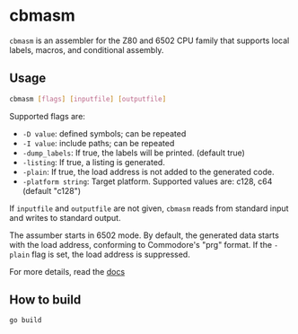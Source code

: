 # cbmasm

`cbmasm` is an assembler for the Z80 and 6502 CPU family that supports local labels, macros, and conditional assembly.

## Usage
```bash
cbmasm [flags] [inputfile] [outputfile]
```
Supported flags are:
- `-D value`: defined symbols; can be repeated
- `-I value`: include paths; can be repeated
- `-dump_labels`: If true, the labels will be printed. (default true)
- `-listing`: If true, a listing is generated.
- `-plain`: If true, the load address is not added to the generated code.
- `-platform string`: Target platform. Supported values are: c128, c64 (default "c128")

If `inputfile` and `outputfile` are not given, `cbmasm` reads from standard input and writes to standard output.

The assumber starts in 6502 mode. By default, the generated data starts with the load address, conforming to Commodore's
"prg" format. If the `-plain` flag is set, the load address is suppressed.

For more details, read the [docs](Documentation.md)
## How to build
```bash
go build
```
